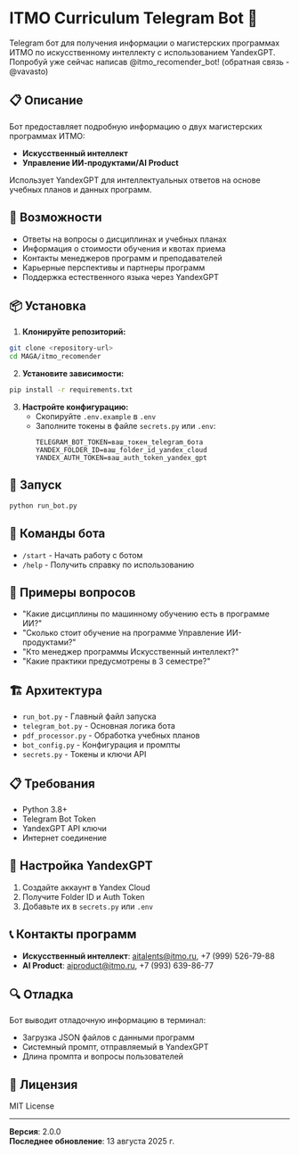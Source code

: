 # ITMO Curriculum Telegram Bot 🤖

Telegram бот для получения информации о магистерских программах ИТМО по искусственному интеллекту с использованием YandexGPT.
Попробуй уже сейчас написав @itmo_recomender_bot!
(обратная связь - @vavasto)

## 📋 Описание

Бот предоставляет подробную информацию о двух магистерских программах ИТМО:
- **Искусственный интеллект**
- **Управление ИИ-продуктами/AI Product**

Использует YandexGPT для интеллектуальных ответов на основе учебных планов и данных программ.

## 🚀 Возможности

- Ответы на вопросы о дисциплинах и учебных планах
- Информация о стоимости обучения и квотах приема
- Контакты менеджеров программ и преподавателей
- Карьерные перспективы и партнеры программ
- Поддержка естественного языка через YandexGPT

## 📦 Установка

1. **Клонируйте репозиторий:**
```bash
git clone <repository-url>
cd MAGA/itmo_recomender
```

2. **Установите зависимости:**
```bash
pip install -r requirements.txt
```

3. **Настройте конфигурацию:**
   - Скопируйте `.env.example` в `.env`
   - Заполните токены в файле `secrets.py` или `.env`:
     ```
     TELEGRAM_BOT_TOKEN=ваш_токен_telegram_бота
     YANDEX_FOLDER_ID=ваш_folder_id_yandex_cloud
     YANDEX_AUTH_TOKEN=ваш_auth_token_yandex_gpt
     ```

## 🔧 Запуск

```bash
python run_bot.py
```

## 📱 Команды бота

- `/start` - Начать работу с ботом
- `/help` - Получить справку по использованию

## 💬 Примеры вопросов

- "Какие дисциплины по машинному обучению есть в программе ИИ?"
- "Сколько стоит обучение на программе Управление ИИ-продуктами?"
- "Кто менеджер программы Искусственный интеллект?"
- "Какие практики предусмотрены в 3 семестре?"

## 🏗️ Архитектура

- `run_bot.py` - Главный файл запуска
- `telegram_bot.py` - Основная логика бота
- `pdf_processor.py` - Обработка учебных планов
- `bot_config.py` - Конфигурация и промпты
- `secrets.py` - Токены и ключи API

## 📋 Требования

- Python 3.8+
- Telegram Bot Token
- YandexGPT API ключи
- Интернет соединение

## 🔧 Настройка YandexGPT

1. Создайте аккаунт в Yandex Cloud
2. Получите Folder ID и Auth Token
3. Добавьте их в `secrets.py` или `.env`

## 📞 Контакты программ

- **Искусственный интеллект**: aitalents@itmo.ru, +7 (999) 526-79-88
- **AI Product**: aiproduct@itmo.ru, +7 (993) 639-86-77

## 🔍 Отладка

Бот выводит отладочную информацию в терминал:
- Загрузка JSON файлов с данными программ
- Системный промпт, отправляемый в YandexGPT
- Длина промпта и вопросы пользователей

## 📝 Лицензия

MIT License

---

**Версия**: 2.0.0  
**Последнее обновление**: 13 августа 2025 г.
